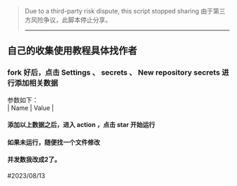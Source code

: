 > Due to a third-party risk dispute, this script stopped sharing
> 由于第三方风险争议，此脚本停止分享。
> ***
## 自己的收集使用教程具体找作者
 ### fork 好后，点击 Settings 、 secrets 、 New repository secrets 进行添加相关数据
 参数如下：  
|  Name | Value  |

#### 添加以上数据之后，进入 action ，点击 star 开始运行   
#### 如果未运行，随便找一个文件修改
#### 并发数我改成2了。
#2023/08/13
